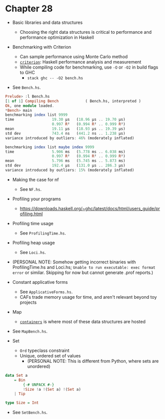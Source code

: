 # Chapter 28

- Basic libraries and data structures
    - Choosing the right data structures is critical to performance and
      performance optimization in Haskell

- Benchmarking with Criterion
    - Can sample performance using Monte Carlo method
    - [`criterion`](http://hackage.haskell.org/package/criterion): Haskell
      performance analysis and measurement
    - While compiling code for benchmarking, use `-O` or `-O2` in build flags to
      GHC
        - `stack ghc -- -O2 bench.hs`

- See `Bench.hs`.

```haskell
Prelude> :l Bench.hs
[1 of 1] Compiling Bench            ( Bench.hs, interpreted )
Ok, one module loaded.
*Bench> main
benchmarking index list 9999
time                 19.30 μs   (18.96 μs .. 19.70 μs)
                     0.997 R²   (0.994 R² .. 0.999 R²)
mean                 19.11 μs   (18.93 μs .. 19.39 μs)
std dev              743.4 ns   (441.2 ns .. 1.238 μs)
variance introduced by outliers: 46% (moderately inflated)

benchmarking index list maybe index 9999
time                 5.906 ms   (5.778 ms .. 6.038 ms)
                     0.997 R²   (0.994 R² .. 0.999 R²)
mean                 5.796 ms   (5.745 ms .. 5.873 ms)
std dev              192.4 μs   (131.0 μs .. 286.3 μs)
variance introduced by outliers: 15% (moderately inflated)
```

- Making the case for nf
    - See `NF.hs`.

- Profiling your programs
    - https://downloads.haskell.org/~ghc/latest/docs/html/users_guide/profiling.html

- Profiling time usage
    - See `ProfilingTime.hs`.

- Profiling heap usage
    - See `Loci.hs`.

- (PERSONAL NOTE: Somehow getting incorrect binaries with ProfilingTime.hs and
  Loci.hs; `Unable to run executable: exec format error` or similar. Skipping
  for now but cannot generate .prof reports.)

- Constant applicative forms
    - See `ApplicativeForms.hs`.
    - CAFs trade memory usage for time, and aren't relevant beyond toy projects

- Map
    - [`containers`](http://hackage.haskell.org/package/containers) is where
      most of these data structures are hosted

- See `MapBench.hs`.

- Set
    - `Ord` typeclass constraint
    - Unique, ordered set of values
        - (PERSONAL NOTE: This is different from Python, where sets are
          unordered)

```haskell
data Set a
    = Bin
        {-# UNPACK #-}
        !Size !a !(Set a) !(Set a)
    | Tip

type Size = Int
```

- See `SetBench.hs`.

